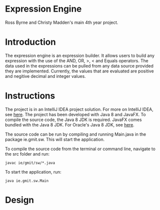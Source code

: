# Expression Engine
Ross Byrne and Christy Madden's main 4th year project.

# Introduction
The expression engine is an expression builder. It allows users to build any expression with the use of the AND, OR, >, < and Equals operators. The data used in the expressions can be pulled from any data source provided they are implemented. Currently, the values that are evaluated are positive and negitive decimal and integer values.

# Instructions
The project is in an IntelliJ IDEA project solution. For more on IntelliJ IDEA, see [here](https://www.jetbrains.com/idea/). The project has been developed with Java 8 and JavaFX. To compile the source code, the Java 8 JDK is required. JavaFX comes bundled with the Java 8 JDK. For Oracle's Java 8 JDK, see [here](http://www.oracle.com/technetwork/java/javase/downloads/jdk8-downloads-2133151.html). 

The source code can be run by compiling and running Main.java in the package ie.gmit.sw. This will start the application.

To compile the source code from the terminal or command line, navigate to the src folder and run:
```
javac ie/gmit/sw/*.java
```
To start the application, run:
```
java ie.gmit.sw.Main
```
# Design
 
